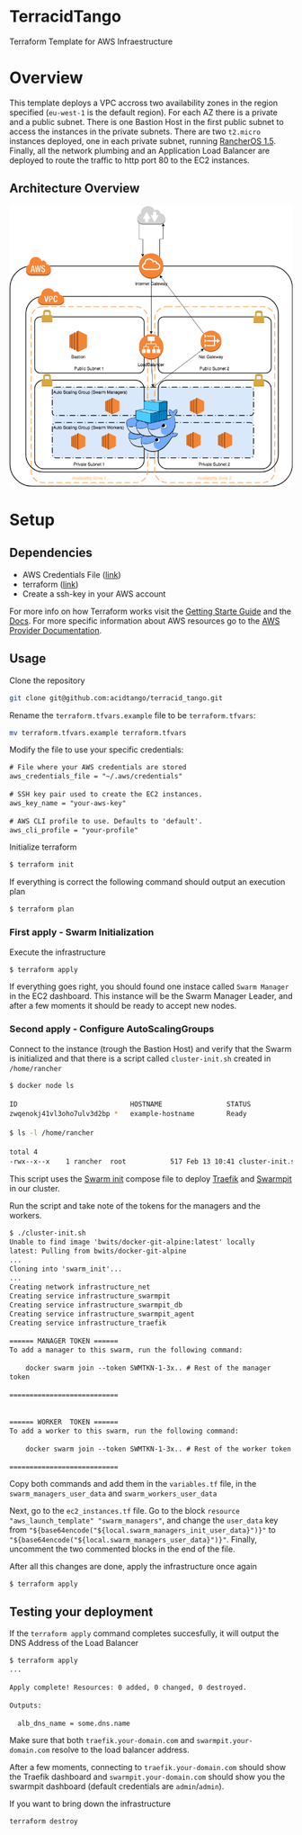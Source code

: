 # TerracidTango

Terraform Template for AWS Infraestructure

# Overview

This template deploys a VPC accross two availability zones in the region specified (`eu-west-1` is
the default region). For each AZ there is a private and a public subnet. There is one Bastion Host
in the first public subnet to access the instances in the private subnets. There are two `t2.micro`
instances deployed, one in each private subnet, running [RancherOS 1.5](https://rancher.com/rancher-os/).
Finally, all the network plumbing and an Application Load Balancer are deployed to route the traffic
to http port 80 to the EC2 instances.

## Architecture Overview

![""](./overview.png)

# Setup

## Dependencies

- AWS Credentials File ([link](https://docs.aws.amazon.com/cli/latest/userguide/cli-configure-files.html))
- terraform ([link](https://www.terraform.io/downloads.html))
- Create a ssh-key in your AWS account

For more info on how Terraform works visit the [Getting Starte Guide](https://learn.hashicorp.com/terraform/getting-started/install.html)
and the [Docs](https://www.terraform.io/docs). For more specific information about AWS resources
go to the [AWS Provider Documentation](https://www.terraform.io/docs/providers/aws/index.html).

## Usage

Clone the repository

```sh
git clone git@github.com:acidtango/terracid_tango.git
```

Rename the `terraform.tfvars.example` file to be `terraform.tfvars`:

```sh
mv terraform.tfvars.example terraform.tfvars
```

Modify the file to use your specific credentials:

```
# File where your AWS credentials are stored
aws_credentials_file = "~/.aws/credentials"

# SSH key pair used to create the EC2 instances.
aws_key_name = "your-aws-key"

# AWS CLI profile to use. Defaults to 'default'.
aws_cli_profile = "your-profile"
```

Initialize terraform

```sh
$ terraform init
```

If everything is correct the following command should output an execution plan

```sh
$ terraform plan
```

### First apply - Swarm Initialization

Execute the infrastructure

```sh
$ terraform apply
```

If everything goes right, you should found one instace called `Swarm Manager` in the EC2 dashboard.
This instance will be the Swarm Manager Leader, and after a few moments it should be ready to accept
new nodes.

### Second apply - Configure AutoScalingGroups

Connect to the instance (trough the Bastion Host) and verify that the Swarm is initialized and that
there is a script called `cluster-init.sh` created in `/home/rancher`

```sh
$ docker node ls

ID                            HOSTNAME                STATUS              AVAILABILITY        MANAGER STATUS      ENGINE VERSION
zwqenokj41vl3oho7ulv3d2bp *   example-hostname        Ready               Active              Leader              18.09.1

$ ls -l /home/rancher

total 4
-rwx--x--x    1 rancher  root           517 Feb 13 10:41 cluster-init.sh
```

This script uses the [Swarm init](https://github.com/acidtango/swarm_init) compose file to deploy
[Traefik](https://docs.traefik.io/) and [Swarmpit](https://swarmpit.io/) in our cluster.

Run the script and take note of the tokens for the managers and the workers.

```
$ ./cluster-init.sh
Unable to find image 'bwits/docker-git-alpine:latest' locally
latest: Pulling from bwits/docker-git-alpine
...
Cloning into 'swarm_init'...
...
Creating network infrastructure_net
Creating service infrastructure_swarmpit
Creating service infrastructure_swarmpit_db
Creating service infrastructure_swarmpit_agent
Creating service infrastructure_traefik

====== MANAGER TOKEN ======
To add a manager to this swarm, run the following command:

    docker swarm join --token SWMTKN-1-3x.. # Rest of the manager token

===========================


====== WORKER  TOKEN ======
To add a worker to this swarm, run the following command:

    docker swarm join --token SWMTKN-1-3x.. # Rest of the worker token

===========================
```

Copy both commands and add them in the `variables.tf` file, in the `swarm_managers_user_data` and
`swarm_workers_user_data`

Next, go to the `ec2_instances.tf` file. Go to the block `resource "aws_launch_template" "swarm_managers"`,
and change the `user_data` key from `"${base64encode("${local.swarm_managers_init_user_data}")}"` to
`"${base64encode("${local.swarm_managers_user_data}")}"`. Finally, uncomment the two commented blocks
in the end of the file.

After all this changes are done, apply the infrastructure once again

```sh
$ terraform apply
```

## Testing your deployment

If the `terraform apply` command completes succesfully, it will output the DNS Address of the Load
Balancer

```
$ terraform apply
...

Apply complete! Resources: 0 added, 0 changed, 0 destroyed.

Outputs:

  alb_dns_name = some.dns.name
```

Make sure that both `traefik.your-domain.com` and `swarmpit.your-domain.com` resolve to the
load balancer address.

After a few moments, connecting to `traefik.your-domain.com` should show the Traefik dashboard
and `swarmpit.your-domain.com` should show you the swarmpit dashboard (default credentials are
`admin`/`admin`).

If you want to bring down the infrastructure

```sh
terraform destroy
```
